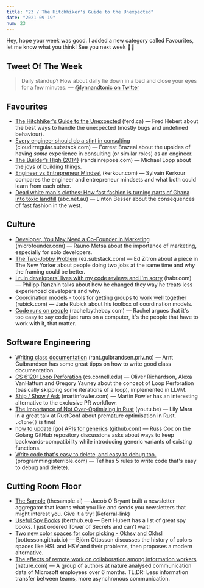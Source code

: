 ```yaml
---
title: "23 / The Hitchhiker's Guide to the Unexpected"
date: "2021-09-19"
num: 23
---
```


Hey, hope your week was good. I added a new category called Favourites, let me know what you think! See you next week 👋🏻

## Tweet Of The Week

> Daily standup? How about daily lie down in a bed and close your eyes for a few minutes.
> — [@lynnandtonic on Twitter](https://twitter.com/lynnandtonic/status/1432539038880202756)

## Favourites

- [The Hitchhiker's Guide to the Unexpected](https://ferd.ca/the-hitchhiker-s-guide-to-the-unexpected.html) (ferd.ca) — Fred Hebert about the best ways to handle the unexpected (mostly bugs and undefined behaviour).
- [Every engineer should do a stint in consulting](https://cloudirregular.substack.com/p/every-engineer-should-do-a-stint) (cloudirregular.substack.com) — Forrest Brazeal about the upsides of having _some_ experience in consulting (or similar roles) as an engineer.
- [The Builder’s High (2014)](https://randsinrepose.com/archives/the-builders-high/) (randsinrepose.com) — Michael Lopp about the joys of building things.
- [Engineer vs Entrepreneur Mindset](https://kerkour.com/blog/engineer-vs-entrepreneur-mindset/) (kerkour.com) — Sylvain Kerkour compares the engineer and entrepreneur mindsets and what both could learn from each other.
- [Dead white man's clothes: How fast fashion is turning parts of Ghana into toxic landfill](https://www.abc.net.au/news/2021-08-12/fast-fashion-turning-parts-ghana-into-toxic-landfill/100358702) (abc.net.au) — Linton Besser about the consequences of fast fashion in the west.

## Culture

- [Developer, You May Need a Co-Founder in Marketing](https://microfounder.com/blog/cofounder-in-marketing) (microfounder.com) — Rauno Metsa about the importance of marketing, especially for solo developers.
- [The Two-Jobby Problem](https://ez.substack.com/p/the-two-jobby-problem) (ez.substack.com) — Ed Zitron about a piece in The New Yorker about people doing two jobs at the same time and why the framing could be better.
- [I ruin developers’ lives with my code reviews and I'm sorry](https://habr.com/en/post/440736/) (habr.com) — Philipp Ranzhin talks about how he changed they way he treats less experienced developers and why.
- [Coordination models - tools for getting groups to work well together](https://www.rubick.com/coordination-models/) (rubick.com) — Jade Rubick about his toolbox of coordination models.
- [Code runs on people](https://rachelbythebay.com/w/2021/09/05/clever/) (rachelbythebay.com) — Rachel argues that it's too easy to say code just runs on a computer, it's the people that have to work with it, that matter.

## Software Engineering

- [Writing class documentation](https://rant.gulbrandsen.priv.no/udoc/writing-class-documetation) (rant.gulbrandsen.priv.no) — Arnt Gulbrandsen has some great tipps on how to write good class documentation.
- [CS 6120: Loop Perforation](https://www.cs.cornell.edu/courses/cs6120/2019fa/blog/loop-perforation/) (cs.cornell.edu) — Oliver Richardson, Alexa VanHattum and Gregory Yauney about the concept of Loop Perforation (basically skipping some iterations of a loop), implemented in LLVM.
- [Ship / Show / Ask](https://martinfowler.com/articles/ship-show-ask.html) (martinfowler.com) — Martin Fowler has an interesting alternative to the exclusive PR workflow.
- [The Importance of Not Over-Optimizing in Rust](https://youtu.be/NFgXuANSPkY) (youtu.be) — Lily Mara in a great talk at RustConf about premature optimisation in Rust. `.clone()` is fine!
- [how to update [go] APIs for generics](https://github.com/golang/go/discussions/48287) (github.com) — Russ Cox on the Golang GitHub repository discussions asks about ways to keep backwards-compatibility while introducing generic variants of existing functions.
- [Write code that's easy to delete, and easy to debug too.](https://programmingisterrible.com/post/173883533613/code-to-debug) (programmingisterrible.com) — Tef has 5 rules to write code that's easy to debug and delete).

## Cutting Room Floor

- [The Sample](https://thesample.ai/?ref=6512) (thesample.ai) — Jacob O'Bryant built a newsletter aggregator that learns what you like and sends you newsletters that might interest you. Give it a try! (Referral-link)
- [Useful Spy Books](https://berthub.eu/articles/posts/useful-spy-books/) (berthub.eu) — Bert Hubert has a list of great spy books. I just ordered Tower of Secrets and can't wait!
- [Two new color spaces for color picking - Okhsv and Okhsl](https://bottosson.github.io/posts/colorpicker/) (bottosson.github.io) — Björn Ottosson discusses the history of colors spaces like HSL and HSV and their problems, then proposes a modern alternative.
- [The effects of remote work on collaboration among information workers](https://www.nature.com/articles/s41562-021-01196-4) (nature.com) — A group of authors at nature analysed communication data of Microsoft employees over 6 months. TL;DR: Less information transfer between teams, more asynchronous communication.
